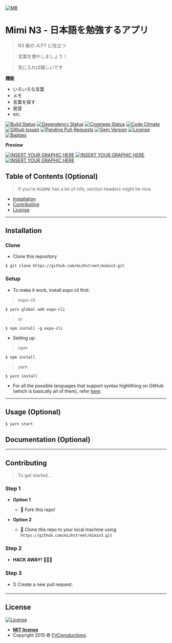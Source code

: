 <a href="#"><img src="https://raw.githubusercontent.com/mizhstreet/mimin3/master/assets/icon.png?s=200" title="Mb" alt="MB"></a>

<!-- [![FVCproductions](https://avatars1.githubusercontent.com/u/4284691?v=3&s=200)](http://fvcproductions.com) -->

# Mimi N3 - 日本語を勉強するアプリ

> N3 級の JLPT に役立つ

> 言葉を増やしましょう！

> 気に入れば嬉しいです

**機能**

- いろいろな言葉
- メモ
- 言葉を探す
- 発音
- etc.

[![Build Status](http://img.shields.io/travis/badges/badgerbadgerbadger.svg?style=flat-square)](https://travis-ci.org/badges/badgerbadgerbadger) [![Dependency Status](http://img.shields.io/gemnasium/badges/badgerbadgerbadger.svg?style=flat-square)](https://gemnasium.com/badges/badgerbadgerbadger) [![Coverage Status](http://img.shields.io/coveralls/badges/badgerbadgerbadger.svg?style=flat-square)](https://coveralls.io/r/badges/badgerbadgerbadger) [![Code Climate](http://img.shields.io/codeclimate/github/badges/badgerbadgerbadger.svg?style=flat-square)](https://codeclimate.com/github/badges/badgerbadgerbadger) [![Github Issues](http://githubbadges.herokuapp.com/badges/badgerbadgerbadger/issues.svg?style=flat-square)](https://github.com/badges/badgerbadgerbadger/issues) [![Pending Pull-Requests](http://githubbadges.herokuapp.com/badges/badgerbadgerbadger/pulls.svg?style=flat-square)](https://github.com/badges/badgerbadgerbadger/pulls) [![Gem Version](http://img.shields.io/gem/v/badgerbadgerbadger.svg?style=flat-square)](https://rubygems.org/gems/badgerbadgerbadger) [![License](http://img.shields.io/:license-mit-blue.svg?style=flat-square)](http://badges.mit-license.org) [![Badges](http://img.shields.io/:badges-9/9-ff6799.svg?style=flat-square)](https://github.com/badges/badgerbadgerbadger)

**_Preview_**

[![INSERT YOUR GRAPHIC HERE](https://lh3.googleusercontent.com/GVP06EOUj_f3m1AZf-nk4bk_iG3oFWp9g-51NblJHt3C62rAXBfDZ4Jilh20NnBZB2piVeyfsbHSsfc79KlmDEZ0egQY1o7E530sd40R9ejPff00-y8YAPgj9dqVani2Txnz0VigDI3S2wz6dVDqPG4ClBRJn_w9KKrjKhwKllA9Ud4NYNvtRCtAixvpyN4KKxKc-sdRwxbGy5pUDKQ2-EocpU0OGR2z4EnP70LYAXX9NB36lWknLR0qW1lO_9iVelKjXG9E3_AlnIhC8COeW2jZsmZirQwuPwZX6mnMefKRt0gTQSkwMN5gY4ugUKB0dcS9On0U-J5x-dnxZYZhirooAhWvyDqaSJlSxsO2DRtYGq6XJ7X1fOzVBlwbKPg7lA2DpUFMe4ETCM_VKFe395HFeI2Q_hnJ9xrCxq3pjaXjLQZqTI32n7Vx2oMwNiuwmPykqT7Tb3aSPEDksxGctV6s776I4KMwlJcENylfO9ZSlfxMYFSWopTjOLijKoPk_GAmDLHcAQ8yt1d6S3ehewWvwmutfewk9393WZbQ1ju6ZaMA1g0HN7QWEXu_QrcwgfC0HsPu_qvJc6zMjPEij0EQ6yLul84DAER7s_wGGRtxxDXoo17Cy-EVc5bVqfozcp0rsubTFlDPNteBWEChuqv24ky2qjgGeEBGSQOXRjuzaZxdWcfBg8-OVJB0NAMOzpHxxsbxMoO8GHQbskOsjPIw=w260-h463-no)]()
[![INSERT YOUR GRAPHIC HERE](https://lh3.googleusercontent.com/HH1Vd7v_4asDnI-Ya2tjixQxP4CD4HCQFE7Br1lPgn7XH7EoGWSdtVCpX5Cd4v2b-HcYZDJpc8N7VaR8-82v-k7vF4l0gVOXUmzUINSQtE_3sQx5n9BxjmTE_e5MaqWaMrAK3BNTZKe8xu-3O-LN_xIfIWF02_RSA_mjabyp1VgEmRFKfKPik8EiKS8blqoavtUoyK-PBbU43LyRLsv2NdYXRls9UHxyfOeRLEf-cn4yn4UaOpHpTjIP6Zk7nGy4ft1WocndllbB4_H7w6mAVTwtiN156308ebmXIx9k0OFph1UsijpDNrQfPfVEfYAwINLNie9-ZoECNQJcnd5xpD69XaI2iq-7KeFMOUeLB2lrZlHfYuyRx15hEJQB031dWEosQRCd1DMntKad6oVnybfQnysJt8YJiDgkFfqI_MlX--Ju7K3v8fSMvI3c_OcDyNaSGiMGmeA9W28IQvXQirjfcAReufQ4_VHrOCsJgc48RmC8aDQprGzh0YHjGDUEnI7W0Y2c5P_x8H5PV0NHiQeoEGk3hUDJHkuTg_64CYYWjL_obmHggDrfax14yDOicuPsPHtJlhJmxmdb-z_eNlMSYN0Y0zxofQoI1Iq_HVrGVv18MubCpyKZl5CxexAcZD2lNu38I5NnSxD9N_QMbvXf801kneSIpxnt1yLO8BoEnOtkEGe4uYJjdpomlVtDxDnVDokhi-IkETagKd_P0E8C=w260-h463-no)]()
[![INSERT YOUR GRAPHIC HERE](https://lh3.googleusercontent.com/XVa-yhto3Q2KdB-wFNvTd4ViAl_9t4o8dzcNud91fnqz5MmaJh0L16E5OdvTSj7VeYEtxq-TAVa9HLp5WAoHuxy8q9CPRAnxGvhvh4gADAwApBfcLxCP-20cKxUTbOS25fA9pxYh3lcfhMMbqiVONQYY_z_rVXq25BDxxPzztRfucNlhy6Up-d7P0xJhPLOY0kquRCV9NYGwecJ64qerSoi6auYh9cZzdmCZ9m5V5WrFLuepjGNI99VZTfHPk9HZO2p_YAG8sRkfXWsnHfYpZrmTjnZXRTeHKNY81xKjuU35i23-Kq2244wZMefvYtuI3kai_Qc_S5rMpKFhh5UorAWHJa8N1u-42_d4WBW7WY8MeG7KqwxO2Zde0sMBymGBy_XorAIzENOUbC-GYiMchPu1eM3w8rsiD6rt14QcUpUwclnztPTxNlI35jyaw-SyW6hGPJ1iuKj1_RNe9Qg7DC8_39NPGsDpKQ3Plr49JQJVi_UxZCUUVMM-ss7kKq_3c17Tcr9ozjZkUQUxigdoS0RhdmwYZdtnQuqm7okFzSh7z5qPflh1NnmsHD-CiqjHtrV-ulk5QDswBYSp9sh-81drIkOvUvC2fgzFQBmSH81UgCJQumBklQV_U4q0L_eJG7rG8aLwtj6av5uS3ZgQ4U3dtdmPFQ3-AjHJHvsQ-J7_sKbOTHyA6DnhjqK_YwgRXGd9zvR51yvxgy_bRZKpmwiX=w260-h463-no)]()

## Table of Contents (Optional)

> If you're `README` has a lot of info, section headers might be nice.

- [Installation](#installation)
- [Contributing](#contributing)
- [License](#license)

---

## Installation

### Clone

- Clone this repository

```shell
$ git clone https://github.com/mizhstreet/mimin3.git
```

### Setup
- To make it work, install expo cli first:

> expo-cli

```shell
$ yarn global add expo-cli
```

> or

```shell
$ npm install -g expo-cli
```

- Setting up:

> npm

```shell
$ npm install
```

> yarn

```shell
$ yarn install
```

- For all the possible languages that support syntax highlithing on GitHub (which is basically all of them), refer <a href="https://github.com/github/linguist/blob/master/lib/linguist/languages.yml" target="_blank">here</a>.

---

## Usage (Optional)
```shell
$ yarn start
```

## Documentation (Optional)

---

## Contributing

> To get started...

### Step 1

- **Option 1**

  - 🍴 Fork this repo!

- **Option 2**
  - 👯 Clone this repo to your local machine using `https://github.com/mizhstreet/mimin3.git`

### Step 2

- **HACK AWAY!** 🔨🔨🔨

### Step 3

- 🔃 Create a new pull request.

---

## License

[![License](http://img.shields.io/:license-mit-blue.svg?style=flat-square)](http://badges.mit-license.org)

- **[MIT license](http://opensource.org/licenses/mit-license.php)**
- Copyright 2015 © <a href="http://fvcproductions.com" target="_blank">FVCproductions</a>.
